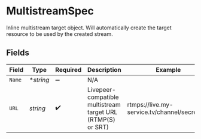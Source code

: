 # MultistreamSpec

Inline multistream target object. Will automatically
create the target resource to be used by the created stream.



## Fields

| Field                                                       | Type                                                        | Required                                                    | Description                                                 | Example                                                     |
| ----------------------------------------------------------- | ----------------------------------------------------------- | ----------------------------------------------------------- | ----------------------------------------------------------- | ----------------------------------------------------------- |
| `Name`                                                      | **string*                                                   | :heavy_minus_sign:                                          | N/A                                                         |                                                             |
| `URL`                                                       | *string*                                                    | :heavy_check_mark:                                          | Livepeer-compatible multistream target URL (RTMP(S) or SRT) | rtmps://live.my-service.tv/channel/secretKey                |